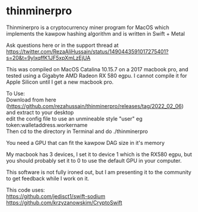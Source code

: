 # thinminerpro
Thinminerpro is a cryptocurrency miner program for MacOS which implements the kawpow hashing algorithm and is written in Swift + Metal

Ask questions here or in the support thread at https://twitter.com/RezaAliHussain/status/1490443591017275401?s=20&t=9ylxqffK1JF5xpXmLzEjUA

This was compiled on MacOS Catalina 10.15.7 on a 2017 macbook pro, and tested using a Gigabyte AMD Radeon RX 580 egpu. I cannot compile it for Apple Silicon until I get a new macbook pro.

To Use:<br>
  Download from here (https://github.com/rezahussain/thinminerpro/releases/tag/2022_02_06) and extract to your desktop<br>
  edit the config file to use an unmineable style "user" eg token:walletaddress.workername<br>
  Then cd to the directory in Terminal and do ./thinminerpro<br>
  
  You need a GPU that can fit the kawpow DAG size in it's memory<br>
  
  My macbook has 3 devices, I set it to device 1 which is the RX580 egpu, but you should probably set it to 0 to use the default GPU in your computer.<br>
  

This software is not fully ironed out, but I am presenting it to the community to get feedback while I work on it.

This code uses:<br>
https://github.com/jedisct1/swift-sodium<br>
https://github.com/krzyzanowskim/CryptoSwift<br>
